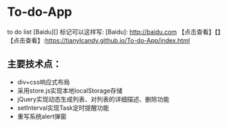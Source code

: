# To-do-App
to do list 
 [Baidu][]
  标记可以这样写: [Baidu]: http://baidu.com
【点击查看】【】
【点击查看】:https://tianylcandy.github.io/To-do-App/index.html
##  主要技术点：
- div+css响应式布局
- 采用store.js实现本地localStorage存储
- jQuery实现动态生成列表、对列表的详细描述、删除功能
- setInterval实现Task定时提醒功能
- 重写系统alert弹窗
